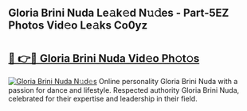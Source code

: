 ## Gloria Brini Nuda Le𝚊k𝚎d N𝚞𝚍es - Part-5EZ Photos Vid𝚎o Le𝚊ks Co0yz

# <h2><a href="http://fbbgn6a.evod.top/?m=Gloria+Brini+Nuda">🔗 👉🔴 Gloria Brini Nuda Vid𝚎o Ph𝚘t𝚘s</a></h2>

[![Gloria Brini Nuda N𝚞d𝚎s](https://i.imgur.com/8V9OHl7.gif)](http://fbbgn6a.evod.top/?m=Gloria+Brini+Nuda)
Online personality Gloria Brini Nuda with a passion for dance and lifestyle. Respected authority Gloria Brini Nuda, celebrated for their expertise and leadership in their field. 
